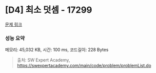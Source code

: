 # [D4] 최소 덧셈 - 17299 

[문제 링크](https://swexpertacademy.com/main/code/problem/problemDetail.do?contestProbId=AYe7x0DKBJADFARP) 

### 성능 요약

메모리: 45,032 KB, 시간: 100 ms, 코드길이: 228 Bytes



> 출처: SW Expert Academy, https://swexpertacademy.com/main/code/problem/problemList.do